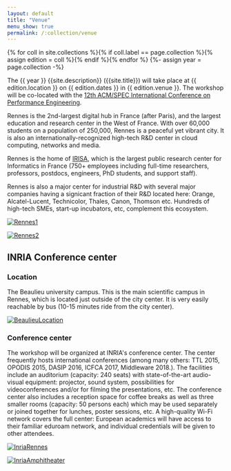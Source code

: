 ```yaml
---
layout: default
title: "Venue"
menu_show: true
permalink: /:collection/venue
---
```


{% for coll in site.collections %}{% if coll.label == page.collection %}{% assign edition = coll %}{% endif %}{% endfor %}
{%- assign year = page.collection -%}

The {{ year }} {{site.description}} ({{site.title}}) will take place at {{ edition.location }} on {{ edition.dates }} in {{ edition.venue }}. The workshop will be co-located with the [12th ACM/SPEC International Conference on Performance Engineering](https://icpe2021.spec.org/).

Rennes is the 2nd-largest digital hub in France (after Paris), and the largest education and research center in the West of France. With over 60,000 students on a population of 250,000, Rennes is a peaceful yet vibrant city. It is also an internationally-recognized high-tech R&D center in cloud computing, networks and media.

Rennes is the home of [IRISA](https://www.irisa.fr/en), which is the largest public research center for Informatics in France (750+ employees including full-time researchers, professors, postdocs, engineers, PhD students, and support staff).

Rennes is also a major center for industrial R&D with several major companies having a signicant fraction of their R&D located here: Orange, Alcatel-Lucent, Technicolor, Thales, Canon, Thomson etc. Hundreds of high-tech SMEs, start-up incubators, etc, complement this ecosystem.

[![Rennes1](https://icpe2021.spec.org/static/11ab6810779dd9a5be616075b32c4804/37523/Rennes1.png)](https://icpe2021.spec.org/static/11ab6810779dd9a5be616075b32c4804/37523/Rennes1.png)

[![Rennes2](https://icpe2021.spec.org/static/bc54e6ce3a99c7e0069bde4bd86922ea/d7542/Rennes2.png)](https://icpe2021.spec.org/static/bc54e6ce3a99c7e0069bde4bd86922ea/d7542/Rennes2.png)

## INRIA Conference center

### Location 

The Beaulieu university campus. This is the main scientific campus in Rennes, which is located just outside of the city center. It is very easily reachable by bus (10-15 minutes ride from the city center).

[![BeaulieuLocation](https://icpe2021.spec.org/static/82d129a6e9496df2630a3aa2d4b85a95/30d00/InriaRennesLocation.png)](https://icpe2021.spec.org/static/82d129a6e9496df2630a3aa2d4b85a95/30d00/InriaRennesLocation.png)

### Conference center

The workshop will be organized at INRIA's conference center. The center frequently hosts international conferences (among many others: TTL 2015, OPODIS 2015, DASIP 2016, ICFCA 2017, Middleware 2018.). The facilities include an auditorium (capacity: 240 seats) with state-of-the-art audio-visual equipment: projector, sound system, possibilities for videoconferences and/or for filming the presentations, etc. The conference center also includes a reception space for coffee breaks as well as three smaller rooms (capacity: 50 persons each) which may be used separately or joined together for lunches, poster sessions, etc. A high-quality Wi-Fi network covers the full center: European academics will have access to their familiar eduroam network, and individual credentials will be given to other attendees.

[![InriaRennes](https://icpe2021.spec.org/static/3e7c99ddb1dee2c29ec0544ac4049b63/8f50f/INRIARennes.png)](https://icpe2021.spec.org/static/3e7c99ddb1dee2c29ec0544ac4049b63/8f50f/INRIARennes.png)

[![InriaAmphitheater](https://icpe2021.spec.org/static/eb7f3cbdc1f8c05b20b3d5c71f20754c/2b727/InriaAmphiteater.png)](https://icpe2021.spec.org/static/eb7f3cbdc1f8c05b20b3d5c71f20754c/2b727/InriaAmphiteater.png)
